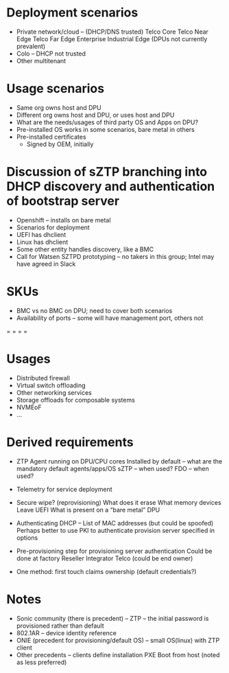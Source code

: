 # Deployment scenarios

- Private network/cloud – (DHCP/DNS trusted)
               Telco Core
               Telco Near Edge
               Telco Far Edge
               Enterprise
               Industrial Edge (DPUs not currently prevalent)
- Colo – DHCP not trusted
- Other multitenant

# Usage scenarios

- Same org owns host and DPU
- Different org owns host and DPU, or uses host and DPU
- What are the needs/usages of third party OS and Apps on DPU?
- Pre-installed OS works in some scenarios, bare metal in others
- Pre-installed certificates
  - Signed by OEM, initially

# Discussion of sZTP branching into DHCP discovery and authentication of bootstrap server

- Openshift – installs on bare metal
- Scenarios for deployment
- UEFI has dhclient
- Linux has dhclient
- Some other entity handles discovery, like a BMC
- Call for Watsen SZTPD prototyping – no takers in this group; Intel may have agreed in Slack

# SKUs
- BMC vs no BMC on DPU; need to cover both scenarios
- Availability of ports – some will have management port, others not

= = = =

# Usages

- Distributed firewall
- Virtual switch offloading
- Other networking services
- Storage offloads for composable systems
- NVMEoF
- …

# Derived requirements

- ZTP
               Agent running on DPU/CPU cores
               Installed by default – what are the mandatory default agents/apps/OS 
               sZTP – when used?
               FDO – when used? 
- Telemetry for service deployment
- Secure wipe? (reprovisioning) 
               What does it erase
                              What memory devices
               Leave UEFI
                              What is present on a “bare metal” DPU

- Authenticating DHCP –
               List of MAC addresses (but could be spoofed)
               Perhaps better to use PKI to authenticate provision server specified in options
- Pre-provisioning step for provisioning server authentication
               Could be done at factory
               Reseller
               Integrator
               Telco (could be end owner)
- One method: first touch claims ownership (default credentials?)

# Notes
- Sonic community (there is precedent) – ZTP – the initial password is provisioned rather than default
- 802.1AR – device identity reference
- ONIE (precedent for provisioning/default OS) – small OS(linux) with ZTP client
- Other precedents – clients define installation
               PXE
               Boot from host (noted as less preferred)

